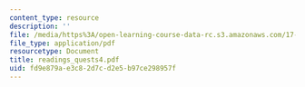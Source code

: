 ```yaml
---
content_type: resource
description: ''
file: /media/https%3A/open-learning-course-data-rc.s3.amazonaws.com/17-037-american-political-thought-spring-2004/fd9e879ae3c82d7cd2e5b97ce298957f_readings_quests4.pdf
file_type: application/pdf
resourcetype: Document
title: readings_quests4.pdf
uid: fd9e879a-e3c8-2d7c-d2e5-b97ce298957f
---
```

